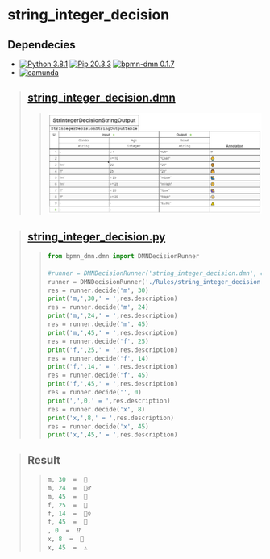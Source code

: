 # string_integer_decision

## Dependecies
- [![Python 3.8.1](https://img.shields.io/badge/python-3.9.1-brightgreen.svg)](https://www.python.org/ftp/python/3.9.1/python-3.9.1-amd64.exe)
[![Pip 20.3.3](https://img.shields.io/badge/pip-20.3.3-green.svg)](https://pypi.org/project/pip/)
[![bpmn-dmn 0.1.7](https://img.shields.io/badge/bpmn--dmn-0.1.7-green.svg)](https://pypi.org/project/bpmn-dmn/)
- [![camunda](https://img.shields.io/badge/camunda-4.4.0-brightgreen.svg)](https://camunda.com/download/modeler/)

>## [string_integer_decision.dmn](https://raw.githubusercontent.com/GiovaniPM/DMNTests/main/Rules/string_integer_decision.dmn)
>
>>![string_integer_decision.png](https://raw.githubusercontent.com/GiovaniPM/DMNTests/main/string_integer_decision.PNG)

>## [string_integer_decision.py](https://raw.githubusercontent.com/GiovaniPM/DMNTests/main/string_integer_decision.py)
>
>>``` Python
>>from bpmn_dmn.dmn import DMNDecisionRunner
>>
>>#runner = DMNDecisionRunner('string_integer_decision.dmn', debug='DEBUG')
>>runner = DMNDecisionRunner('./Rules/string_integer_decision.dmn')
>>res = runner.decide('m', 30)
>>print('m,',30,' = ',res.description)
>>res = runner.decide('m', 24)
>>print('m,',24,' = ',res.description)
>>res = runner.decide('m', 45)
>>print('m,',45,' = ',res.description)
>>res = runner.decide('f', 25)
>>print('f,',25,' = ',res.description)
>>res = runner.decide('f', 14)
>>print('f,',14,' = ',res.description)
>>res = runner.decide('f', 45)
>>print('f,',45,' = ',res.description)
>>res = runner.decide('', 0)
>>print(',',0,' = ',res.description)
>>res = runner.decide('x', 8)
>>print('x,',8,' = ',res.description)
>>res = runner.decide('x', 45)
>>print('x,',45,' = ',res.description)
>>```

>## Result
>>``` Python
>>m, 30  =  👨
>>m, 24  =  🙋‍♂️
>>m, 45  =  👴   
>>f, 25  =  👩   
>>f, 14  =  🙋‍♀️
>>f, 45  =  👵   
>>, 0  =  ⁉️     
>>x, 8  =  👶    
>>x, 45  =  ⚠️  
>>```
